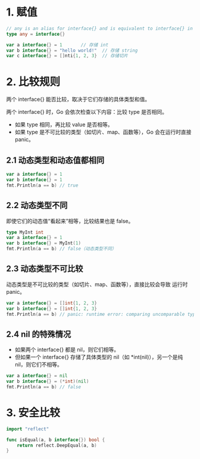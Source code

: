 # 1. 赋值

```go
// any is an alias for interface{} and is equivalent to interface{} in all ways.
type any = interface{}
```

```go
var a interface{} = 1       // 存储 int
var b interface{} = "hello world!"  // 存储 string
var c interface{} = []nti{1, 2, 3}  // 存储切片
```


# 2. 比较规则
两个 interface{} 能否比较，取决于它们存储的具体类型和值。

两个 interface{} 时，Go 会依次检查以下内容：比较 type 是否相同。
* 如果 type 相同，再比较 value 是否相等。
* 如果 type 是不可比较的类型（如切片、map、函数等），Go 会在运行时直接 panic。

## 2.1 动态类型和动态值都相同
```go
var a interface{} = 1
var b interface{} = 1
fmt.Println(a == b) // true
```

## 2.2 动态类型不同
即使它们的动态值“看起来”相等，比较结果也是 false。
```go
type MyInt int
var a interface{} = 1
var b interface{} = MyInt(1)
fmt.Println(a == b) // false（动态类型不同）
```

## 2.3 动态类型不可比较
动态类型是不可比较的类型（如切片、map、函数等），直接比较会导致 运行时 panic。
```go
var a interface{} = []int{1, 2, 3}
var b interface{} = []int{1, 2, 3}
fmt.Println(a == b) // panic: runtime error: comparing uncomparable type []int
```

## 2.4 nil 的特殊情况
* 如果两个 interface{} 都是 nil，则它们相等。
* 但如果一个 interface{} 存储了具体类型的 nil（如 *int(nil)），另一个是纯 nil，则它们不相等。
```go
var a interface{} = nil
var b interface{} = (*int)(nil)
fmt.Println(a == b) // false
```

# 3. 安全比较
```go
import "reflect"

func isEqual(a, b interface{}) bool {
    return reflect.DeepEqual(a, b)
}
```
